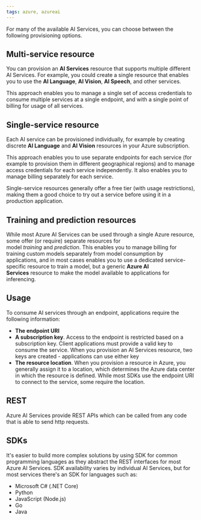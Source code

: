 ```yaml
---
tags: azure, azureai
---
```


For many of the available AI Services, you can choose between the following provisioning options.

## Multi-service resource

You can provision an **AI Services** resource that supports multiple different AI Services. For example, you could create a single resource that enables you to use the **AI Language**, **AI Vision**, **AI Speech**, and other services.

This approach enables you to manage a single set of access credentials to consume multiple services at a single endpoint, and with a single point of billing for usage of all services.

## Single-service resource

Each AI service can be provisioned individually, for example by creating discrete **AI Language** and **AI Vision** resources in your Azure subscription.

This approach enables you to use separate endpoints for each service (for example to provision them in different geographical regions) and to manage access credentials for each service independently. It also enables you to manage billing separately for each service.

Single-service resources generally offer a free tier (with usage restrictions), making them a good choice to try out a service before using it in a production application.

## Training and prediction resources

While most Azure AI Services can be used through a single Azure resource, some offer (or require) separate resources for model *training* and *prediction*. This enables you to manage billing for training custom models separately from model consumption by applications, and in most cases enables you to use a dedicated service-specific resource to train a model, but a generic **Azure AI Services** resource to make the model available to applications for inferencing.

## Usage

To consume AI services through an endpoint, applications require the following information:

-   **The endpoint URI**
-   **A subscription key**. Access to the endpoint is restricted based on a subscription key. Client applications must provide a valid key to consume the service. When you provision an AI Services resource, two keys are created - applications can use either key
-   **The resource location**. When you provision a resource in Azure, you generally assign it to a location, which determines the Azure data center in which the resource is defined. While most SDKs use the endpoint URI to connect to the service, some require the location.

## REST

Azure AI Services provide REST APIs which can be called from any code that is able to send http requests.

## SDKs

It's easier to build more complex solutions by using SDK for common programming languages as they abstract the REST interfaces for most Azure AI Services. SDK availability varies by individual AI Services, but for most services there's an SDK for languages such as:

-   Microsoft C# (.NET Core)
-   Python
-   JavaScript (Node.js)
-   Go
-   Java
